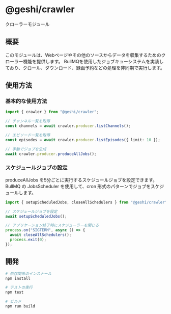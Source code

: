 # @geshi/crawler

クローラーモジュール

## 概要

このモジュールは、Webページやその他のソースからデータを収集するためのクローラー機能を提供します。
BullMQを使用したジョブキューシステムを実装しており、クロール、ダウンロード、録画予約などの処理を非同期で実行します。

## 使用方法

### 基本的な使用方法

```typescript
import { crawler } from "@geshi/crawler";

// チャンネル一覧を取得
const channels = await crawler.producer.listChannels();

// エピソード一覧を取得
const episodes = await crawler.producer.listEpisodes({ limit: 10 });

// 手動でジョブを生成
await crawler.producer.produceAllJobs();
```

### スケジュールジョブの設定

produceAllJobs を5分ごとに実行するスケジュールジョブを設定できます。BullMQ の JobsScheduler を使用して、cron 形式のパターンでジョブをスケジュールします。

```typescript
import { setupScheduledJobs, closeAllSchedulers } from "@geshi/crawler";

// スケジュールジョブを設定
await setupScheduledJobs();

// アプリケーション終了時にスケジューラーを閉じる
process.on("SIGTERM", async () => {
  await closeAllSchedulers();
  process.exit(0);
});
```

## 開発

```bash
# 依存関係のインストール
npm install

# テストの実行
npm test

# ビルド
npm run build
```
